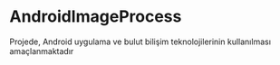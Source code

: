 # AndroidImageProcess
Projede, Android uygulama ve bulut bilişim teknolojilerinin kullanılması amaçlanmaktadır
